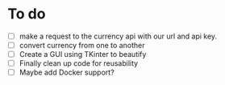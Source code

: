 # To do
 - [ ] make a request to the currency api with our url and api key. 
 - [ ] convert currency from one to another
 - [ ] Create a GUI using TKinter to beautify
 - [ ] Finally clean up code for reusability 
 - [ ] Maybe add Docker support?